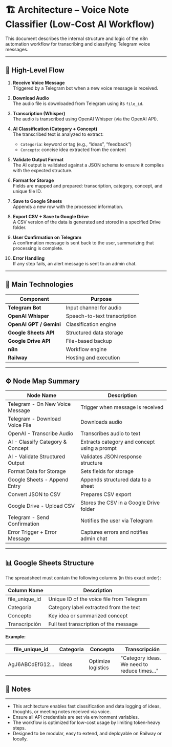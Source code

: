 # 🏗️ Architecture – Voice Note Classifier (Low-Cost AI Workflow)

This document describes the internal structure and logic of the n8n automation workflow for transcribing and classifying Telegram voice messages.

---

## 🔄 High-Level Flow

1. **Receive Voice Message**  
   Triggered by a Telegram bot when a new voice message is received.

2. **Download Audio**  
   The audio file is downloaded from Telegram using its `file_id`.

3. **Transcription (Whisper)**  
   The audio is transcribed using OpenAI Whisper (via the OpenAI API).

4. **AI Classification (Category + Concept)**  
   The transcribed text is analyzed to extract:
   - `Categoria`: keyword or tag (e.g., “ideas”, “feedback”)
   - `Concepto`: concise idea extracted from the content

5. **Validate Output Format**  
   The AI output is validated against a JSON schema to ensure it complies with the expected structure.

6. **Format for Storage**  
   Fields are mapped and prepared: transcription, category, concept, and unique file ID.

7. **Save to Google Sheets**  
   Appends a new row with the processed information.

8. **Export CSV + Save to Google Drive**  
   A CSV version of the data is generated and stored in a specified Drive folder.

9. **User Confirmation on Telegram**  
   A confirmation message is sent back to the user, summarizing that processing is complete.

10. **Error Handling**  
   If any step fails, an alert message is sent to an admin chat.

---

## 🧱 Main Technologies

| Component           | Purpose                     |
|---------------------|-----------------------------|
| **Telegram Bot**     | Input channel for audio     |
| **OpenAI Whisper**   | Speech-to-text transcription |
| **OpenAI GPT / Gemini** | Classification engine       |
| **Google Sheets API** | Structured data storage     |
| **Google Drive API**  | File-based backup           |
| **n8n**               | Workflow engine             |
| **Railway**           | Hosting and execution       |

---

## ⚙️ Node Map Summary

| Node Name                        | Description                                         |
|----------------------------------|-----------------------------------------------------|
| Telegram - On New Voice Message | Trigger when message is received                   |
| Telegram - Download Voice File  | Downloads audio                                    |
| OpenAI - Transcribe Audio       | Transcribes audio to text                          |
| AI - Classify Category & Concept| Extracts category and concept using a prompt       |
| AI - Validate Structured Output | Validates JSON response structure                  |
| Format Data for Storage         | Sets fields for storage                            |
| Google Sheets - Append Entry    | Appends structured data to a sheet                 |
| Convert JSON to CSV             | Prepares CSV export                                |
| Google Drive - Upload CSV       | Stores the CSV in a Google Drive folder            |
| Telegram - Send Confirmation    | Notifies the user via Telegram                     |
| Error Trigger + Error Message   | Captures errors and notifies admin chat            |

---

## 📊 Google Sheets Structure

The spreadsheet must contain the following columns (in this exact order):

| Column Name     | Description                                    |
|-----------------|------------------------------------------------|
| file_unique_id  | Unique ID of the voice file from Telegram      |
| Categoria       | Category label extracted from the text         |
| Concepto        | Key idea or summarized concept                 |
| Transcripción   | Full text transcription of the message         |

**Example:**

| file_unique_id | Categoria | Concepto | Transcripción |
|----------------|----------|---------|---------------|
| AgJ6ABCdEfG12... | Ideas | Optimize logistics | "Category ideas. We need to reduce times..." |

## 📌 Notes
---
- This architecture enables fast classification and data logging of ideas, thoughts, or meeting notes received via voice.
- Ensure all API credentials are set via environment variables.
- The workflow is optimized for low-cost usage by limiting token-heavy steps.
- Designed to be modular, easy to extend, and deployable on Railway or locally.
